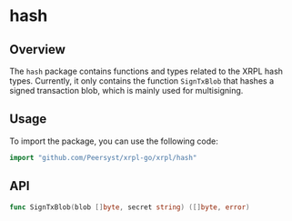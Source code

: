# hash

## Overview

The `hash` package contains functions and types related to the XRPL hash types. Currently, it only contains the function `SignTxBlob` that hashes a signed transaction blob, which is mainly used for multisigning.

## Usage

To import the package, you can use the following code:

```go
import "github.com/Peersyst/xrpl-go/xrpl/hash"
```

## API

```go
func SignTxBlob(blob []byte, secret string) ([]byte, error)
```